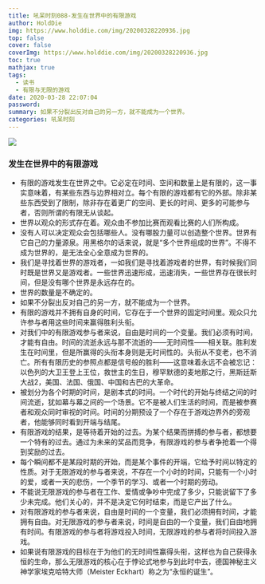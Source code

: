 ```yaml
---
title: 吼呆时刻088-发生在世界中的有限游戏
author: HoldDie
img: https://www.holddie.com/img/20200328220936.jpg
top: false
cover: false
coverImg: https://www.holddie.com/img/20200328220936.jpg
toc: true
mathjax: true
tags:
  - 读书
  - 有限与无限的游戏
date: 2020-03-28 22:07:04
password:
summary: 如果不分裂出反对自己的另一方，就不能成为一个世界。
categories: 吼呆时刻
---
```


![](https://www.holddie.com/img/20200328220936.jpg)

### 发生在世界中的有限游戏

- 有限的游戏发生在世界之中。它必定在时间、空间和数量上是有限的，这一事实意味着，有某些东西与边界相对立。每个有限的游戏都有它的外部。除非某些东西受到了限制，除非存在着更广的空间、更长的时间、更多的可能参与者，否则所谓的有限无从谈起。
- 世界以观众的形式存在着。观众由不参加比赛而观看比赛的人们所构成。
- 没有人可以决定观众会包括哪些人。没有哪股力量可以创造整个世界。世界有它自己的力量源泉。用黑格尔的话来说，就是“多个世界组成的世界”。不得不成为世界的，是无法全心全意成为世界的。
- 我们是寻找着世界的游戏者，一如我们是寻找着游戏者的世界，有时候我们同时既是世界又是游戏者。一些世界迅速形成，迅速消失，一些世界存在很长时间，但是没有哪个世界是永远存在的。
- 世界的数量是不确定的。
- 如果不分裂出反对自己的另一方，就不能成为一个世界。
- 有限的游戏并不拥有自身的时间，它存在于一个世界的固定时间里。观众只允许参与者用这些时间来赢得胜利头衔。
- 对我们中的有限游戏参与者来说，自由是时间的一个变量。我们必须有时间，才能有自由。时间的流逝永远与那不流逝的——无时间性——相关联。胜利发生在时间里，但是所赢得的头衔本身则是无时间性的。头衔从不变老，也不消亡。所有有限历史的参照点都是信号般的胜利——这意味着永远不会被忘记：以色列的大卫王登上王位，救世主的生日，穆罕默德的麦地那之行，黑斯廷斯大战2，美国、法国、俄国、中国和古巴的大革命。
- 被划分为各个时期的时间，是剧本式的时间。一个时代的开始与终结之间的时间流逝，犹如幕与幕之间的一个场景。它不是被人们生活的时间，而是被参赛者和观众同时审视的时间。时间的分期预设了一个存在于游戏边界外的旁观者，他能够同时看到开端与结尾。
- 有限游戏的结果，是等待着开始的过去。为某个结果而拼搏的参与者，都想要一个特有的过去。通过为未来的奖品而竞争，有限游戏的参与者争抢着一个得到奖励的过去。
- 每个瞬间都不是某段时期的开始，而是某个事件的开端，它给予时间以特定的性质。对于无限游戏的参与者来说，不存在一个小时的时间，只能有一个小时的爱，或者一天的悲伤，一个季节的学习、或者一个时期的劳动。
- 不能说无限游戏的参与者在工作、爱情或争吵中完成了多少，只能说留下了多少未完成。他们关心的，并不是决定它何时结束，而是它产出了什么。
- 对有限游戏的参与者来说，自由是时间的一个变量，我们必须拥有时间，才能拥有自由。对无限游戏的参与者来说，时间是自由的一个变量，我们自由地拥有时间。有限游戏的参与者将游戏投入时间，无限游戏的参与者将时间投入游戏。
- 如果说有限游戏的目标在于为他们的无时间性赢得头衔，这样也为自己获得永恒的生命，那么无限游戏的核心在于悖论式地参与到此时中去，德国神秘主义神学家埃克哈特大师（Meister Eckhart）称之为“永恒的诞生”。